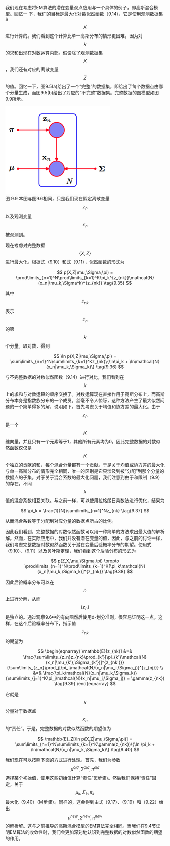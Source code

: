 我们现在考虑将EM算法的潜在变量观点应用与一个具体的例子，即高斯混合模型。回忆一 下，我们的目标是最大化对数似然函数（9.14），它是使用观测数据集$$$ X $$进行计算的。我们看到这个计算比单一高斯分布的情形更困难，因为对$$ k $$的求和出现在对数运算内部。假设除了观测数据集$$ X $$，我们还有对应的离散变量$$ Z $$的值。回忆一下，图9.5(a)给出了一个“完整”的数据集，即给出了每个数据点由哪个分量生成，而图9.5(b)给出了对应的“不完整”数据集。完整数据的图模型如图9.9所示。    

![图 9-9](images/discrete.png)      
图 9.9 本图与图9.6相同，只是我们现在假定离散变量$$ z_n $$以及观测变量$$ x_n $$被观测到。

现在考虑对完整数据$$ \{X, Z\} $$进行最大化。根据式（9.10）和式（9.11），似然函数的形式为    

$$
p(X,Z|\mu,\Sigma,\pi) = \prod\limits_{n=1}^N\prod\limits_{k=1}^K\pi_k^{z_{nk}}\mathcal{N}(x_n|\mu_k,\Sigma^k)^{z_{nk}} \tag{9.35}
$$

其中$$ z_{nk} $$表示$$ z_n $$的第$$ k $$个分量。取对数，得到    

$$
\ln p(X,Z|\mu,\Sigma,\pi) = \sum\limits_{n=1}^N\sum\limits_{k=1}^Kz_{nk}\{\ln\pi_k + \ln\mathcal{N}(x_n|\mu_k,\Sigma_k)\} \tag{9.36}
$$

与不完整数据的对数似然函数（9.14）进行对比，我们看到在$$ k $$上的求和与对数运算的顺序交换了。对数运算现在直接作用于高斯分布上，而高斯分布本身是指数族分布的一个成员。丝毫不令人惊讶，这种方法产生了最大似然问题的一个简单得多的解，说明如下。首先考虑关于均值和协方差的最大化。由于$$ z_n $$是一个$$ K
$$维向量，并且只有一个元素等于1，其他所有元素均为0，因此完整数据的对数似然函数仅仅是$$ K $$个独立的贡献的和，每个混合分量都有一个贡献。于是关于均值或协方差的最大化与单一高斯分布的情形完全相同，唯一的区别是它只涉及到被“分配”到那个分量的数据点的子集。对于关于混合系数的最大化问题，我们注意到由于和限制（9.9）的存在，不同$$ k $$值的混合系数相互关联。与之前一样，可以使用拉格朗日乘数法进行优化，结果为     

$$
\pi_k = \frac{1}{N}\sum\limits_{n=1}^Nz_{nk} \tag{9.37}
$$    

从而混合系数等于分配到对应分量的数据点所占的比例。    

因此我们看到，完整数据的对数似然函数可以用一种简单的方法求出最大值的解析解。然而，在实际应用中，我们并没有潜在变量的值，因此，与之前的讨论一样，我们考虑完整数据对数似然函数关于潜在变量后验概率分布的期望。使用式（9.10）、（9.11）以及贝叶斯定理，我们看到这个后验分布的形式为    

$$
p(Z,X,\mu,\Sigma,\pi) \propto \prod\limits_{n=1}^N\prod\limits_{k=1}^K[\pi_k\mathcal{N}(x_n|\mu_k,\Sigma_k)]^{z_{nk}} \tag{9.38}
$$     

因此后验概率分布可以在$$ n $$上进行分解，从而$$ \{z_n\} $$是独立的。通过观察9.6中的有向图然后使用d-划分准则，很容易证明这一点。这样，在这个后验概率分布下，指示值$$ z_{nk} $$的期望为     

$$
\begin{eqnarray}
\mathbb{E}[z_{nk}] &=& \frac{\sum\limits_{z_n}z_{nk}\prod_{k'}[\pi_{k'}\mathcal{N}(x_n|\mu_{k'},\Sigma_{k'})]^{z_{nk'}}}{\sum\limits_{z_n}\prod_j[\pi_j\mathcal{N}(x_n|\mu_j,\Sigma_j)]^{z_{nj}}} \\
&=& \frac{\pi_k\mathcal{N}(x_n|\mu_k,\Sigma_k)}{\sum\limits_{j=1}^K\pi_j\mathcal{N}(x_n|\mu_j,\Sigma_j)} = \gamma(z_{nk}) \tag{9.39}
\end{eqnarray}
$$     

它就是$$ k $$分量对于数据点$$ x_n $$的“责任”。于是，完整数据的对数似然函数的期望值为     

$$
\mathbb{E}_Z[\ln p(X,Z|\mu,\Sigma,\pi)] = \sum\limits_{n=1}^N\sum\limits_{k=1}^K\gamma(z_{nk})\{\ln \pi_k + \ln\mathcal{N}(x_n|\mu_k,\Sigma_k)\} \tag{9.40}
$$

我们现在可以按照下面的方式进行处理。首先，我们为参数$$ \mu^{old}, \Sigma^{old}, \pi^{old} $$选择某个初始值，使用这些初始值计算“责任”(E步骤)。然后我们保持“责任”固定，关于$$ \mu_k,\Sigma_k, \pi_k $$最大化（9.40）（M步骤）。同样的，这会得到由式（9.17）、（9.19）和（9.22）给出$$ \mu^{new}, \Sigma^{new}, \pi^{new} $$的解析解。这与之前推导的高斯混合模型的EM算法完全相同。当我们在9.4节证明EM算法的收敛性时，我们会更加深刻地认识到完整数据的对数似然函数的期望的作用。
